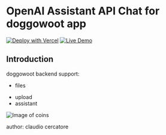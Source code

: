 

# OpenAI Assistant API Chat for doggowoot app

[![Deploy with Vercel](https://vercel.com/button)](https://vercel.com/new/clone?repository-url=https%3A%2F%2Fgithub.com%2Fcercatore%2Fopenai-doggowut&env=OPENAI_API_KEY&envDescription=OpenAI%20API%20Key&envLink=https%3A%2F%2Fplatform.openai.com%2Faccount%2Fapi-keys&project-name=openai-doggowoot&repository-name=doggowoot)
[![Live Demo](https://img.shields.io/badge/Live-Demo-green.svg)](https://open-ai-assistant-api-chat.vercel.app)

## Introduction

doggowoot backend support:
- files
* upload
* assistant



![Image of coins](src:"doggowut.web.app/images/confetti-4.gif")


author: claudio cercatore